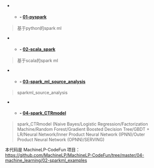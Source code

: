 - - #### - [01-pyspark](./01-pyspark/) 
> 基于python的spark ml

- - #### - [02-scala_spark](./02-scala_spark/) 
> 基于scala的spark ml

- - #### - [03-spark_ml_source_analysis](./03-spark_ml_source_analysis/) 
> sparkml_source_analysis

- - #### - [04-spark_CTRmodel](./04-spark_CTRmodel/) 
> spark_CTRmodel  (Naive Bayes/Logistic Regression/Factorization Machine/Random Forest/Gradient Boosted Decision Tree/GBDT + LR/Neural Network/Inner Product Neural Network (IPNN)/Outer Product Neural Network (OPNN)/SERVING)



本代码是 MachineLP-CodeFun 项目：https://github.com/MachineLP/MachineLP-CodeFun/tree/master/04-machine_learning/02-sparkml_examples